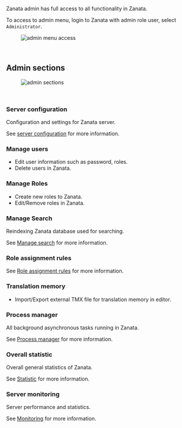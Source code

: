 Zanata admin has full access to all functionality in Zanata.

To access to admin menu, login to Zanata with admin role user, select `Administrator`.
<figure>
<img alt="admin menu access" src="images/admin-menu-access.png" />
</figure>
<br/>

## Admin sections

<figure>
<img alt="admin sections" src="images/admin-sections.png" />
</figure>
<br/>

### Server configuration

Configuration and settings for Zanata server.

See [server configuration](user-guide/admin/server-config) for more information.

### Manage users

- Edit user information such as password, roles.
- Delete users in Zanata.


### Manage Roles

- Create new roles to Zanata.
- Edit/Remove roles in Zanata.

### Manage Search

Reindexing Zanata database used for searching. 

See [Manage search](user-guide/admin/manage-search) for more information.

### Role assignment rules

See [Role assignment rules](user-guide/admin/role-assignment-rules) for more information.

### Translation memory

- Import/Export external TMX file for translation memory in editor.

### Process manager

All background asynchronous tasks running in Zanata.

See [Process manager](user-guide/admin/process-manager) for more information.

### Overall statistic

Overall general statistics of Zanata.

See [Statistic](user-guide/admin/statistic) for more information.

### Server monitoring

Server performance and statistics.

See [Monitoring](user-guide/admin/monitoring) for more information.